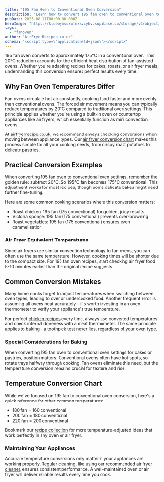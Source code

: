 ```yaml
---
title: "195 Fan Oven to Conventional Oven Conversion"
description: "Learn how to convert 195 fan oven to conventional oven temperatures easily and bake perfectly every time with our simple guide."
pubDate: 2025-08-11T00:00:00.000Z
heroImage: "https://klueoymssxwfnxsvcyhv.supabase.co/storage/v1/object/public/md/195-fan-oven-to-conventional-oven-conversion-4759424b.png"
tags:
  - "fanoven"
author: "AirFryerRecipes.co.uk"
schema: "<script type=\"application/ld+json\"></script>"
---
```


<p>195 fan oven converts to approximately 175°C in a conventional oven. This 20°C reduction accounts for the efficient heat distribution of fan-assisted ovens. Whether you're adapting recipes for cakes, roasts, or air fryer meals, understanding this conversion ensures perfect results every time.</p>

<h2>Why Fan Oven Temperatures Differ</h2>
<p>Fan ovens circulate hot air constantly, cooking food faster and more evenly than conventional ovens. The forced air movement means you can typically reduce temperatures by 20°C compared to traditional oven settings. This principle applies whether you're using a built-in oven or countertop appliances like air fryers, which essentially function as mini convection ovens.</p>
<p>At <a href=https://www.airfryerrecipe.co.uk>airfryerrecipe.co.uk</a>, we recommend always checking conversions when moving between appliance types. Our <a href=https://www.airfryerrecipe.co.uk/air-fryer-conversion-chart>air fryer conversion chart</a> makes this process simple for all your cooking needs, from crispy roast potatoes to delicate pastries.</p>

<h2>Practical Conversion Examples</h2>
<p>When converting 195 fan oven to conventional oven settings, remember the golden rule: subtract 20°C. So 195°C fan becomes 175°C conventional. This adjustment works for most recipes, though some delicate bakes might need further fine-tuning.</p>
<p>Here are some common cooking scenarios where this conversion matters:</p>
<ul>
<li>Roast chicken: 195 fan (175 conventional) for golden, juicy results</li>
<li>Victoria sponge: 195 fan (175 conventional) prevents over-browning</li>
<li>Roast vegetables: 195 fan (175 conventional) ensures even caramelisation</li>
</ul>

<h3>Air Fryer Equivalent Temperatures</h3>
<p>Since air fryers use similar convection technology to fan ovens, you can often use the same temperature. However, cooking times will be shorter due to the compact size. For 195 fan oven recipes, start checking air fryer food 5-10 minutes earlier than the original recipe suggests.</p>

<h2>Common Conversion Mistakes</h2>
<p>Many home cooks forget to adjust temperatures when switching between oven types, leading to over or undercooked food. Another frequent error is assuming all ovens heat accurately - it's worth investing in an oven thermometer to verify your appliance's true temperature.</p>
<p>For perfect <a href=https://www.airfryerrecipe.co.uk/recipe-category/chicken>chicken recipes</a> every time, always use converted temperatures and check internal doneness with a meat thermometer. The same principle applies to baking - a toothpick test never lies, regardless of your oven type.</p>

<h3>Special Considerations for Baking</h3>
<p>When converting 195 fan oven to conventional oven settings for cakes or pastries, position matters. Conventional ovens often have hot spots, so rotate trays halfway through cooking. Fan ovens eliminate this need, but the temperature conversion remains crucial for texture and rise.</p>

<h2>Temperature Conversion Chart</h2>
<p>While we've focused on 195 fan to conventional oven conversion, here's a quick reference for other common temperatures:</p>
<ul>
<li>180 fan = 160 conventional</li>
<li>200 fan = 180 conventional</li>
<li>220 fan = 200 conventional</li>
</ul>
<p>Bookmark our <a href=https://www.airfryerrecipe.co.uk/recipes>recipe collection</a> for more temperature-adjusted ideas that work perfectly in any oven or air fryer.</p>

<h3>Maintaining Your Appliances</h3>
<p>Accurate temperature conversions only matter if your appliances are working properly. Regular cleaning, like using our recommended <a href=https://www.airfryerrecipe.co.uk/air-fryer-cleaner>air fryer cleaner</a>, ensures consistent performance. A well-maintained oven or air fryer will deliver reliable results every time you cook.</p>